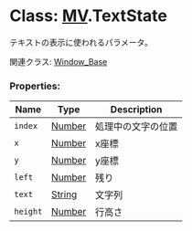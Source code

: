 # Class: [MV](MV.md).TextState
テキストの表示に使われるパラメータ。

関連クラス: [Window_Base](Window_Base.md)


### Properties:

| Name | Type | Description |
| --- | --- | --- |
| `index` | [Number](Number.md) | 処理中の文字の位置 |
| `x` | [Number](Number.md) | x座標 |
| `y` | [Number](Number.md) | y座標 |
| `left` | [Number](Number.md) | 残り |
| `text` | [String](String.md) | 文字列 |
| `height` | [Number](Number.md) | 行高さ |
